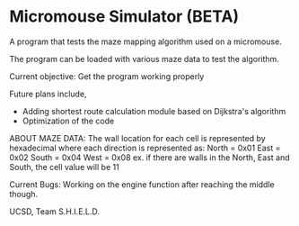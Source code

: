 Micromouse Simulator (BETA)
====================
A program that tests the maze mapping algorithm used on a micromouse.

The program can be loaded with various maze data to test the algorithm.

Current objective: Get the program working properly

Future plans include,
- Adding shortest route calculation module based on Dijkstra's algorithm
- Optimization of the code


ABOUT MAZE DATA:
The wall location for each cell is represented by hexadecimal where each
direction is represented as:
North = 0x01
East = 0x02
South = 0x04
West = 0x08
ex. if there are walls in the North, East and South, the cell value will be 11

Current Bugs:
Working on the engine function after reaching the middle though.

UCSD, Team S.H.I.E.L.D.
